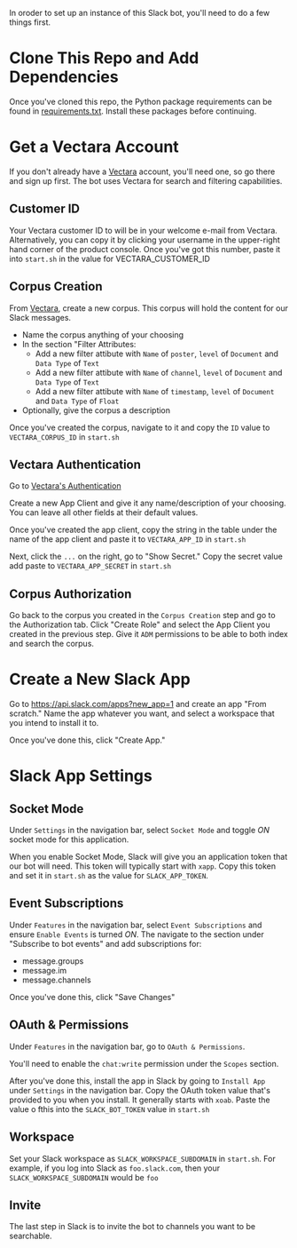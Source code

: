 In oroder to set up an instance of this Slack bot, you'll need to do a few
things first.

# Clone This Repo and Add Dependencies
Once you've cloned this repo, the Python package requirements can be found in
[requirements.txt](requirements.txt).  Install these packages before
continuing.

# Get a Vectara Account
If you don't already have a [Vectara](https://vectara.com) account, you'll need
one, so go there and sign up first.  The bot uses Vectara for search and
filtering capabilities.

## Customer ID
Your Vectara customer ID to will be in your welcome e-mail from Vectara.
Alternatively, you can copy it by clicking your username in the upper-right
hand corner of the product console.  Once you've got this number, paste it into
`start.sh` in the value for VECTARA_CUSTOMER_ID

## Corpus Creation
From [Vectara](https://console.vectara.com), create a new corpus.  This corpus
will hold the content for our Slack messages.

- Name the corpus anything of your choosing
- In the section "Filter Attributes:
  -  Add a new filter attibute with `Name` of `poster`, `level` of `Document`
  and `Data Type` of `Text`
  -  Add a new filter attibute with `Name` of `channel`, `level` of `Document`
  and `Data Type` of `Text`
  -  Add a new filter attibute with `Name` of `timestamp`, `level` of
  `Document` and `Data Type` of `Float`
- Optionally, give the corpus a description

Once you've created the corpus, navigate to it and copy the `ID` value to
`VECTARA_CORPUS_ID` in `start.sh`

## Vectara Authentication
Go to [Vectara's Authentication](https://console.vectara.com/console/authentication)

Create a new App Client and give it any name/description of your choosing.  You
can leave all other fields at their default values.

Once you've created the app client, copy the string in the table under the name
of the app client and paste it to `VECTARA_APP_ID` in `start.sh`

Next, click the `...` on the right, go to "Show Secret."  Copy the secret value
add paste to `VECTARA_APP_SECRET` in `start.sh`

## Corpus Authorization
Go back to the corpus you created in the `Corpus Creation` step and go to the
Authorization tab. Click "Create Role" and select the App Client you created
in the previous step. Give it `ADM` permissions to be able to both index and
search the corpus.

# Create a New Slack App
Go to https://api.slack.com/apps?new_app=1 and create an app "From scratch."
Name the app whatever you want, and select a workspace that you intend to
install it to.

Once you've done this, click "Create App."

# Slack App Settings

## Socket Mode
Under `Settings` in the navigation bar, select `Socket Mode` and toggle *ON*
socket mode for this application.

When you enable Socket Mode, Slack will give you an application token that our
bot will need.  This token will typically start with `xapp`.  Copy this token
and set it in `start.sh` as the value for `SLACK_APP_TOKEN`.

## Event Subscriptions
Under `Features` in the navigation bar, select `Event Subscriptions` and ensure
`Enable Events` is turned *ON*.  The navigate to the section under "Subscribe
to bot events" and add subscriptions for:
- message.groups
- message.im
- message.channels

Once you've done this, click "Save Changes"

## OAuth & Permissions
Under `Features` in the navigation bar, go to `OAuth & Permissions`.

You'll need to enable the `chat:write` permission under the `Scopes` section.

After you've done this, install the app in Slack by going to `Install App`
under `Settings` in the navigation bar.  Copy the OAuth token value that's
provided to you when you install.  It generally starts with `xoab`.  Paste the
value o fthis into the `SLACK_BOT_TOKEN` value in `start.sh`

## Workspace
Set your Slack workspace as `SLACK_WORKSPACE_SUBDOMAIN` in `start.sh`.  For
example, if you log into Slack as `foo.slack.com`, then your
`SLACK_WORKSPACE_SUBDOMAIN` would be `foo`

## Invite
The last step in Slack is to invite the bot to channels you want to be
searchable.
